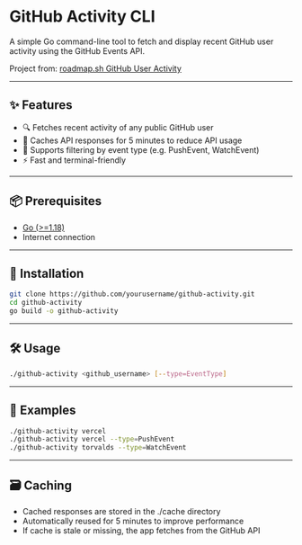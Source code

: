 # GitHub Activity CLI

A simple Go command-line tool to fetch and display recent GitHub user activity using the GitHub Events API.

Project from: [roadmap.sh GitHub User Activity](https://roadmap.sh/projects/github-user-activity)

---

## ✨ Features

- 🔍 Fetches recent activity of any public GitHub user
- 📁 Caches API responses for 5 minutes to reduce API usage
- 🎯 Supports filtering by event type (e.g. PushEvent, WatchEvent)
- ⚡ Fast and terminal-friendly

---

## 📦 Prerequisites

- [Go (>=1.18)](https://golang.org/dl/)
- Internet connection

---

## 🚀 Installation

```bash
git clone https://github.com/yourusername/github-activity.git
cd github-activity
go build -o github-activity
```

---

## 🛠️ Usage

```bash
./github-activity <github_username> [--type=EventType]
```

---

## 📌 Examples

```bash
./github-activity vercel
./github-activity vercel --type=PushEvent
./github-activity torvalds --type=WatchEvent
```

---

## 🗃️ Caching

- Cached responses are stored in the ./cache directory
- Automatically reused for 5 minutes to improve performance
- If cache is stale or missing, the app fetches from the GitHub API
